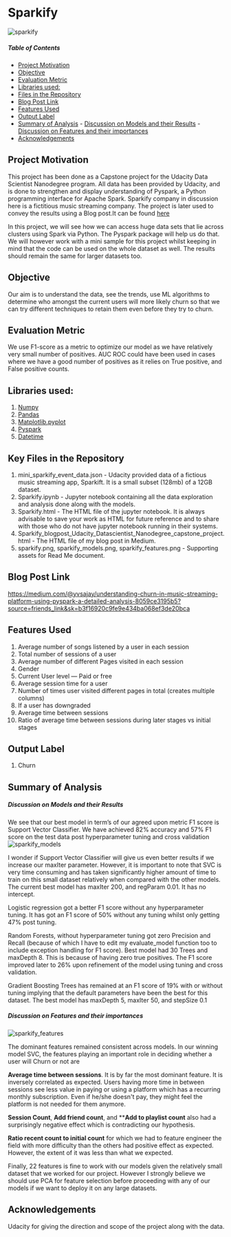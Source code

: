 # Sparkify
![sparkify](sparkify.png)

##### Table of Contents  
- [Project Motivation](#project-motivation)
- [Objective](#objective)
- [Evaluation Metric](#evaluation-metric)
- [Libraries used:](#libraries-used-)
- [Files in the Repository](#files-in-the-repository)
- [Blog Post Link](#blog-post-link)
- [Features Used](#features-used)
- [Output Label](#output-label)
- [Summary of Analysis](#summary-of-analysis)
      - [Discussion on Models and their Results](#discussion-on-models-and-their-results)
      - [Discussion on Features and their importances](#discussion-on-features-and-their-importances)
- [Acknowledgements](#acknowledgements)

## Project Motivation
This project has been done as a Capstone project for the Udacity Data Scientist Nanodegree program. All data has been provided by Udacity, and is done to strengthen and display understanding of Pyspark, a Python programming interface for Apache Spark. Sparkify company in discussion here is a fictitious music streaming company. The project is later used to convey the results using a Blog post.It can be found [here](https://medium.com/@yvsajay/understanding-churn-in-music-streaming-platform-using-pyspark-a-detailed-analysis-8059ce3195b5?source=friends_link&sk=b3f16920c9fe9e434ba068ef3de20bca)

In this project, we will see how we can access huge data sets that lie across clusters using Spark via Python. The Pyspark package will help us do that. We will however work with a mini sample for this project whilst keeping in mind that the code can be used on the whole dataset as well. The results should remain the same for larger datasets too.

## Objective
Our aim is to understand the data, see the trends, use ML algorithms to determine who amongst the current users will more likely churn so that we can try different techniques to retain them even before they try to churn.

## Evaluation Metric
We use F1-score as a metric to optimize our model as we have relatively very small number of positives. AUC ROC could have been used in cases where we have a good number of positives as it relies on True positive, and False positive counts.

## Libraries used:
1. [Numpy](https://www.numpy.org/)
2. [Pandas](https://pandas.pydata.org/)
3. [Matplotlib.pyplot](https://matplotlib.org/api/_as_gen/matplotlib.pyplot.html)
4. [Pyspark](https://spark.apache.org/docs/latest/api/python/pyspark.html)
5. [Datetime](https://docs.python.org/2/library/datetime.html)

## Key Files in the Repository
1. mini_sparkify_event_data.json - Udacity provided data of a fictious music streaming app, Sparkift. It is a small subset (128mb) of a 12GB dataset.
2. Sparkify.ipynb - Jupyter notebook containing all the data exploration and analysis done along with the models.
3. Sparkify.html - The HTML file of the jupyter notebook. It is always advisable to save your work as HTML for future reference and to share with those who do not have jupyter notebook running in their systems.
4. Sparkify_blogpost_Udacity_Datascientist_Nanodegree_capstone_project.html - The HTML file of my blog post in Medium.
4. sparkify.png, sparkify_models.png, sparkify_features.png - Supporting assets for Read Me document.

## Blog Post Link
https://medium.com/@yvsajay/understanding-churn-in-music-streaming-platform-using-pyspark-a-detailed-analysis-8059ce3195b5?source=friends_link&sk=b3f16920c9fe9e434ba068ef3de20bca

## Features Used
1. Average number of songs listened by a user in each session
2. Total number of sessions of a user
3. Average number of different Pages visited in each session
4. Gender
5. Current User level — Paid or free
6. Average session time for a user
7. Number of times user visited different pages in total (creates multiple columns)
8. If a user has downgraded
9. Average time between sessions
10. Ratio of average time between sessions during later stages vs initial stages

## Output Label
1. Churn

## Summary of Analysis
##### Discussion on Models and their Results
We see that our best model in term’s of our agreed upon metric F1 score is Support Vector Classifier. We have achieved 82% accuracy and 57% F1 score on the test data post hyperparameter tuning and cross validation
![sparkify_models](sparkify_models.png)

I wonder if Support Vector Classifier will give us even better results if we increase our maxIter parameter. However, it is important to note that SVC is very time consuming and has taken significantly higher amount of time to train on this small dataset relatively when compared with the other models. The current best model has maxIter 200, and regParam 0.01. It has no intercept.

Logistic regression got a better F1 score without any hyperparameter tuning. It has got an F1 score of 50% without any tuning whilst only getting 47% post tuning.

Random Forests, without hyperparameter tuning got zero Precision and Recall (because of which I have to edit my evaluate_model function too to include exception handling for F1 score). Best model had 30 Trees and maxDepth 8. This is because of having zero true positives. The F1 score improved later to 26% upon refinement of the model using tuning and cross validation.

Gradient Boosting Trees has remained at an F1 score of 19% with or without tuning implying that the default parameters have been the best for this dataset. The best model has maxDepth 5, maxIter 50, and stepSize 0.1

##### Discussion on Features and their importances
![sparkify_features](sparkify_features.png)

The dominant features remained consistent across models.
In our winning model SVC, the features playing an important role in deciding whether a user will Churn or not are 

**Average time between sessions**. It is by far the most dominant feature. It is inversely correlated as expected. Users having more time in between sessions see less value in paying or using a platform which has a recurring monthly subscription. Even if he/she doesn't pay, they might feel the platform is not needed for them anymore.

**Session Count**, **Add friend count**, and ****Add to playlist count** also had a surprisingly negative effect which is contradicting our hypothesis.

**Ratio recent count to initial count** for which we had to feature engineer the field with more difficulty than the others had positive effect as expected. However, the extent of it was less than what we expected.

Finally, 22 features is fine to work with our models given the relatively small dataset that we worked for our project. However I strongly believe we should use PCA for feature selection before proceeding with any of our models if we want to deploy it on any large datasets.

## Acknowledgements 
Udacity for giving the direction and scope of the project along with the data.
